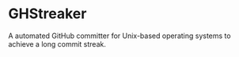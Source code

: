 # GHStreaker
A automated GitHub committer for Unix-based operating systems to achieve a long commit streak.
